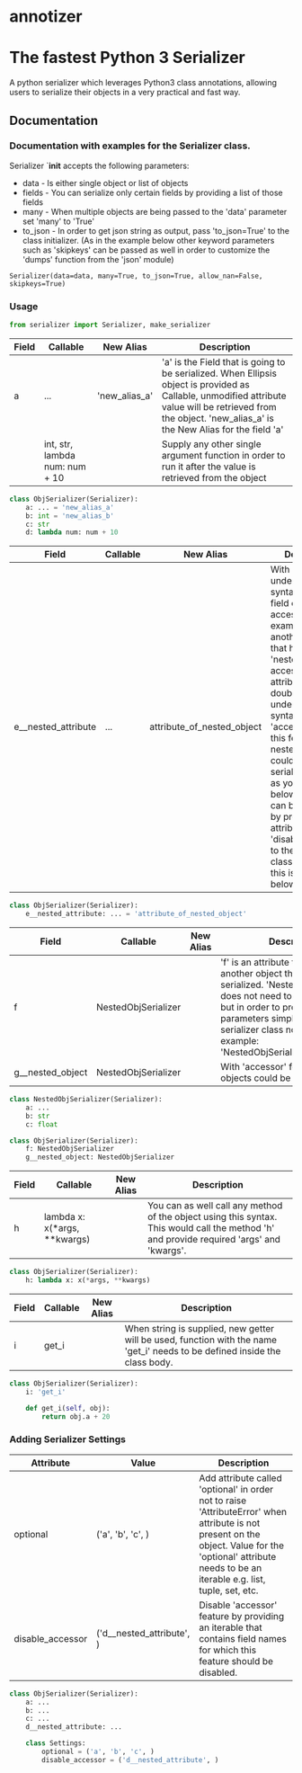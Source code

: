 # annotizer
# The fastest Python 3 Serializer

A python serializer which leverages Python3 class annotations, allowing users to serialize their objects in a very practical and fast way.

## Documentation
### Documentation with examples for the Serializer class.

Serializer `__init__ accepts the following parameters:
- data    - Is either single object or list of objects
- fields  - You can serialize only certain fields 
            by providing a list of those fields
- many    - When multiple objects are being passed to the 'data' parameter
            set 'many' to 'True'
- to_json - In order to get json string as output, pass 'to_json=True'
            to the class initializer. (As in the example below 
            other keyword parameters such as 'skipkeys' can be passed
            as well in order to customize the 'dumps' function from the 'json' module)

`Serializer(data=data, many=True, to_json=True, allow_nan=False, skipkeys=True)`

### Usage
```Python
from serializer import Serializer, make_serializer
```
| Field | Callable | New Alias | Description |
| ----- | -------- | --------- | ----------- |
|   a   |    ...   | 'new_alias_a' | 'a' is the Field that is going to be serialized. When Ellipsis object is provided as Callable, unmodified attribute value will be retrieved from the object. 'new_alias_a' is the New Alias for the field 'a'|
|       |  int, str, lambda num: num + 10  |               | Supply any other single argument function in order to run it after the value is retrieved from the object |
```Python
class ObjSerializer(Serializer):
    a: ... = 'new_alias_a'
    b: int = 'new_alias_b'
    c: str
    d: lambda num: num + 10
```
| Field | Callable | New Alias | Description |
| ----- | -------- | --------- | ----------- |
| e__nested_attribute | ... | attribute_of_nested_object | With double underscore syntax, nested field can be accessed. For example: 'e' is another object that has attribute 'nested_attribute', access that attribute by using double underscore syntax '__' or 'accessor'. Using this feature, nested objects could be serialized as well, as you will see below. Feature can be disabled by providing the attribute 'disable_accessor' to the 'Settings' class. Example for this is provided below. |
```Python
class ObjSerializer(Serializer):
    e__nested_attribute: ... = 'attribute_of_nested_object'
```
| Field | Callable | New Alias | Description |
| ----- | -------- | --------- | ----------- |
| f | NestedObjSerializer | | 'f' is an attribute that contains another object that is going to be serialized. 'NestedObjSerializer' does not need to be instantiated but in order to provide additional parameters simply instantiate the serializer class normally. For example: 'NestedObjSerializer(many=True)'. |
| g__nested_object | NestedObjSerializer | | With 'accessor' feature, nested objects could be serialized as well.
```Python
class NestedObjSerializer(Serializer):
    a: ...
    b: str
    c: float

class ObjSerializer(Serializer):
    f: NestedObjSerializer
    g__nested_object: NestedObjSerializer
```
| Field | Callable | New Alias | Description |
| ----- | -------- | --------- | ----------- |
| h | lambda x: x(*args, **kwargs) | | You can as well call any method of the object using this syntax. This would call the method 'h' and provide required 'args' and 'kwargs'. |
```Python
class ObjSerializer(Serializer):
    h: lambda x: x(*args, **kwargs)
```
| Field | Callable | New Alias | Description |
| ----- | -------- | --------- | ----------- |
| i | get_i | | When string is supplied, new getter will be used, function with the name 'get_i' needs to be defined inside the class body. |
```Python
class ObjSerializer(Serializer):
    i: 'get_i'

    def get_i(self, obj): 
        return obj.a + 20
```
### Adding Serializer Settings
| Attribute | Value | Description |
| ----- | -------- | --------- |
| optional | ('a', 'b', 'c', ) | Add attribute called 'optional' in order not to raise 'AttributeError' when attribute is not present on the object. Value for the 'optional' attribute needs to be an iterable e.g. list, tuple, set, etc.|
| disable_accessor | ('d__nested_attribute', ) | Disable 'accessor' feature by providing an iterable that contains field names for which this feature should be disabled.|
```Python
class ObjSerializer(Serializer):
    a: ...
    b: ...
    c: ...
    d__nested_attribute: ...

    class Settings:
        optional = ('a', 'b', 'c', )
        disable_accessor = ('d__nested_attribute', )
```

